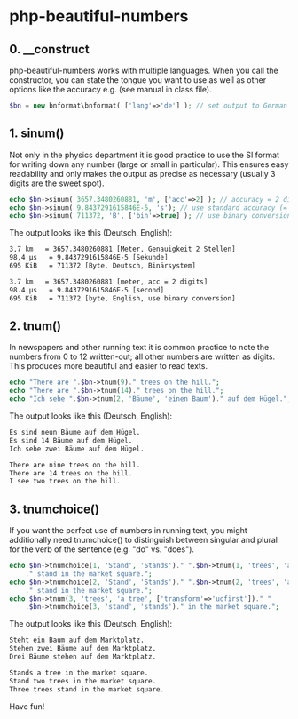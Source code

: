 # php-beautiful-numbers

## 0. __construct ##

php-beautiful-numbers works with multiple languages. When you call the constructor, you can state the tongue you want to use as well as other options like the accuracy e.g. (see manual in class file).  

```php
$bn = new bnformat\bnformat( ['lang'=>'de'] ); // set output to German 
```


## 1. sinum() ##

Not only in the physics department it is good practice to use the SI format for writing down any number (large or small in particular). This ensures easy readability and only makes the output as precise as necessary (usually 3 digits are the sweet spot).  

```php
echo $bn->sinum( 3657.3480260881, 'm', ['acc'=>2] ); // accuracy = 2 digits 
echo $bn->sinum( 9.8437291615846E-5, 's'); // use standard accuracy (= 3 digits)
echo $bn->sinum( 711372, 'B', ['bin'=>true] ); // use binary conversion (instead of SI prefixes) 
```

The output looks like this (Deutsch, English):

```html
3,7 km   = 3657.3480260881 [Meter, Genauigkeit 2 Stellen]
98,4 µs   = 9.8437291615846E-5 [Sekunde]
695 KiB   = 711372 [Byte, Deutsch, Binärsystem]
```
```html
3.7 km   = 3657.3480260881 [meter, acc = 2 digits]
98.4 µs   = 9.8437291615846E-5 [second]
695 KiB   = 711372 [byte, English, use binary conversion]
```


## 2. tnum() ##

In newspapers and other running text it is common practice to note the numbers from 0 to 12 written-out; all other numbers are written as digits. This produces more beautiful and easier to read texts. 

```php
echo "There are ".$bn->tnum(9)." trees on the hill.";
echo "There are ".$bn->tnum(14)." trees on the hill.";
echo "Ich sehe ".$bn->tnum(2, 'Bäume', 'einen Baum')." auf dem Hügel."; // singular & plural    
```

The output looks like this (Deutsch, English):

```html
Es sind neun Bäume auf dem Hügel.
Es sind 14 Bäume auf dem Hügel.
Ich sehe zwei Bäume auf dem Hügel.
``` 
```html
There are nine trees on the hill.
There are 14 trees on the hill.
I see two trees on the hill.
```


## 3. tnumchoice() ##

If you want the perfect use of numbers in running text, you might additionally need tnumchoice() to distinguish between singular and plural for the verb of the sentence (e.g. "do" vs. "does"). 

```php
echo $bn->tnumchoice(1, 'Stand', 'Stands')." ".$bn->tnum(1, 'trees', 'a tree')
    ." stand in the market square.";
echo $bn->tnumchoice(2, 'Stand', 'Stands')." ".$bn->tnum(2, 'trees', 'a tree')
    ." stand in the market square.";
echo $bn->tnum(3, 'trees', 'a tree', ['transform'=>'ucfirst'])." "
    .$bn->tnumchoice(3, 'stand', 'stands')." in the market square.";

```

The output looks like this (Deutsch, English):

```html
Steht ein Baum auf dem Marktplatz.
Stehen zwei Bäume auf dem Marktplatz.
Drei Bäume stehen auf dem Marktplatz.
```
```html
Stands a tree in the market square.
Stand two trees in the market square.
Three trees stand in the market square.
``` 


Have fun!
